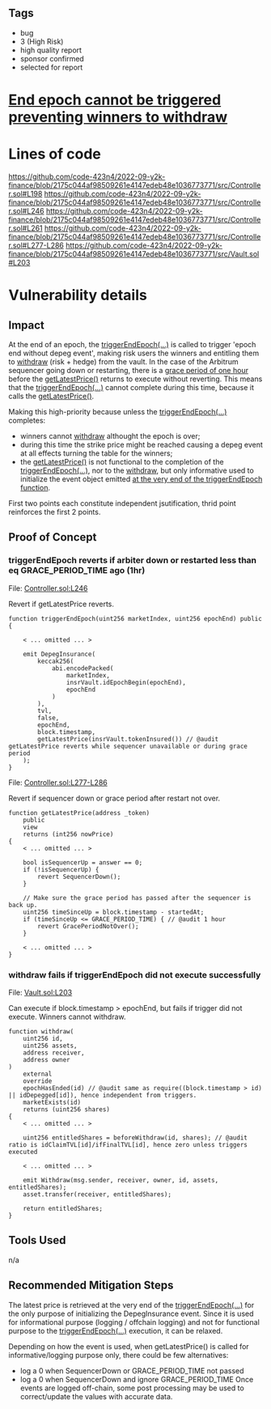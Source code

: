 ## Tags

- bug
- 3 (High Risk)
- high quality report
- sponsor confirmed
- selected for report

# [End epoch cannot be triggered preventing winners to withdraw](https://github.com/code-423n4/2022-09-y2k-finance-findings/issues/278) 

# Lines of code

https://github.com/code-423n4/2022-09-y2k-finance/blob/2175c044af98509261e4147edeb48e1036773771/src/Controller.sol#L198
https://github.com/code-423n4/2022-09-y2k-finance/blob/2175c044af98509261e4147edeb48e1036773771/src/Controller.sol#L246
https://github.com/code-423n4/2022-09-y2k-finance/blob/2175c044af98509261e4147edeb48e1036773771/src/Controller.sol#L261
https://github.com/code-423n4/2022-09-y2k-finance/blob/2175c044af98509261e4147edeb48e1036773771/src/Controller.sol#L277-L286
https://github.com/code-423n4/2022-09-y2k-finance/blob/2175c044af98509261e4147edeb48e1036773771/src/Vault.sol#L203


# Vulnerability details

## Impact
At the end of an epoch, the [triggerEndEpoch(...)](https://github.com/code-423n4/2022-09-y2k-finance/blob/2175c044af98509261e4147edeb48e1036773771/src/Controller.sol#L198) is called to trigger 'epoch end without depeg event', making risk users the winners and entitling them to [withdraw](https://github.com/code-423n4/2022-09-y2k-finance/blob/2175c044af98509261e4147edeb48e1036773771/src/Vault.sol#L203) (risk + hedge) from the vault.
In the case of the Arbitrum sequencer going down or restarting, there is a [grace period of one hour](https://github.com/code-423n4/2022-09-y2k-finance/blob/2175c044af98509261e4147edeb48e1036773771/src/Controller.sol#L285) before the [getLatestPrice()](https://github.com/code-423n4/2022-09-y2k-finance/blob/2175c044af98509261e4147edeb48e1036773771/src/Controller.sol#L261) returns to execute without reverting. This means that the [triggerEndEpoch(...)](https://github.com/code-423n4/2022-09-y2k-finance/blob/2175c044af98509261e4147edeb48e1036773771/src/Controller.sol#L198) cannot complete during this time, because it calls the [getLatestPrice()](https://github.com/code-423n4/2022-09-y2k-finance/blob/2175c044af98509261e4147edeb48e1036773771/src/Controller.sol#L261).

Making this high-priority because unless the [triggerEndEpoch(...)](https://github.com/code-423n4/2022-09-y2k-finance/blob/2175c044af98509261e4147edeb48e1036773771/src/Controller.sol#L198) completes:
- winners cannot [withdraw](https://github.com/code-423n4/2022-09-y2k-finance/blob/2175c044af98509261e4147edeb48e1036773771/src/Vault.sol#L203) althought the epoch is over;
- during this time the strike price might be reached causing a depeg event at all effects turning the table for the winners;
- the [getLatestPrice()](https://github.com/code-423n4/2022-09-y2k-finance/blob/2175c044af98509261e4147edeb48e1036773771/src/Controller.sol#L261) is not functional to the completion of the [triggerEndEpoch(...)](https://github.com/code-423n4/2022-09-y2k-finance/blob/2175c044af98509261e4147edeb48e1036773771/src/Controller.sol#L198), nor to the [withdraw](https://github.com/code-423n4/2022-09-y2k-finance/blob/2175c044af98509261e4147edeb48e1036773771/src/Vault.sol#L203), but only informative used to initialize the event object emitted [at the very end of the triggerEndEpoch function](https://github.com/code-423n4/2022-09-y2k-finance/blob/2175c044af98509261e4147edeb48e1036773771/src/Controller.sol#L246).

First two points each constitute independent jsutification, thrid point reinforces the first 2 points.


## Proof of Concept

### triggerEndEpoch reverts if arbiter down or restarted less than eq GRACE_PERIOD_TIME ago (1hr)

File: [Controller.sol:L246](https://github.com/code-423n4/2022-09-y2k-finance/blob/2175c044af98509261e4147edeb48e1036773771/src/Controller.sol#L246)

Revert if getLatestPrice reverts.

```solidity
function triggerEndEpoch(uint256 marketIndex, uint256 epochEnd) public {
    
    < ... omitted ... >

    emit DepegInsurance(
        keccak256(
            abi.encodePacked(
                marketIndex,
                insrVault.idEpochBegin(epochEnd),
                epochEnd
            )
        ),
        tvl,
        false,
        epochEnd,
        block.timestamp,
        getLatestPrice(insrVault.tokenInsured()) // @audit getLatestPrice reverts while sequencer unavailable or during grace period
    );
}
```

File: [Controller.sol:L277-L286](https://github.com/code-423n4/2022-09-y2k-finance/blob/2175c044af98509261e4147edeb48e1036773771/src/Controller.sol#L277-L286)

Revert if sequencer down or grace period after restart not over.

```solidity
function getLatestPrice(address _token)
    public
    view
    returns (int256 nowPrice)
{
    < ... omitted ... >

    bool isSequencerUp = answer == 0;
    if (!isSequencerUp) {
        revert SequencerDown();
    }

    // Make sure the grace period has passed after the sequencer is back up.
    uint256 timeSinceUp = block.timestamp - startedAt;
    if (timeSinceUp <= GRACE_PERIOD_TIME) { // @audit 1 hour
        revert GracePeriodNotOver();
    }

    < ... omitted ... >
}
```

### withdraw fails if triggerEndEpoch did not execute successfully

File: [Vault.sol:L203](https://github.com/code-423n4/2022-09-y2k-finance/blob/2175c044af98509261e4147edeb48e1036773771/src/Vault.sol#L203)

Can execute if block.timestamp > epochEnd, but fails if trigger did not execute. Winners cannot withdraw.

```solidity
function withdraw(
    uint256 id,
    uint256 assets,
    address receiver,
    address owner
)
    external
    override
    epochHasEnded(id) // @audit same as require((block.timestamp > id) || idDepegged[id]), hence independent from triggers.
    marketExists(id)
    returns (uint256 shares)
{
    < ... omitted ... >

    uint256 entitledShares = beforeWithdraw(id, shares); // @audit ratio is idClaimTVL[id]/ifFinalTVL[id], hence zero unless triggers executed
    
    < ... omitted ... >

    emit Withdraw(msg.sender, receiver, owner, id, assets, entitledShares);
    asset.transfer(receiver, entitledShares);

    return entitledShares;
}
```

## Tools Used
n/a

## Recommended Mitigation Steps

The latest price is retrieved at the very end of the [triggerEndEpoch(...)](https://github.com/code-423n4/2022-09-y2k-finance/blob/2175c044af98509261e4147edeb48e1036773771/src/Controller.sol#L198) for the only purpose of initializing the DepegInsurance event. 
Since it is used for informational purpose (logging / offchain logging) and not for functional purpose to the [triggerEndEpoch(...)](https://github.com/code-423n4/2022-09-y2k-finance/blob/2175c044af98509261e4147edeb48e1036773771/src/Controller.sol#L198) execution, it can be relaxed. 

Depending on how the event is used, when getLatestPrice() is called for informative/logging purpose only, there could be few alternatives:
- log a 0 when SequencerDown or GRACE_PERIOD_TIME not passed
- log a 0 when SequencerDown and ignore GRACE_PERIOD_TIME 
Once events are logged off-chain, some post processing may be used to correct/update the values with accurate data.